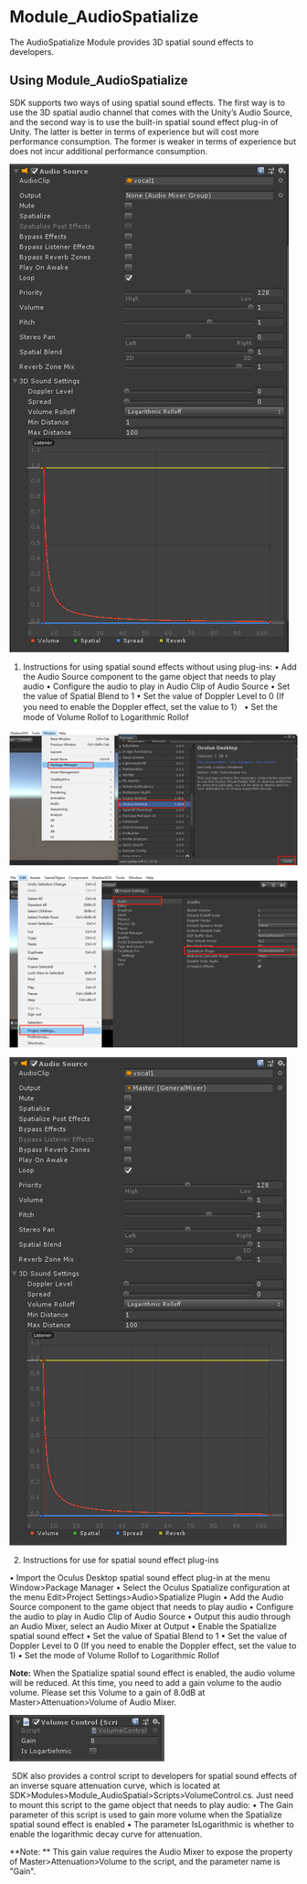 # Module_AudioSpatialize

The AudioSpatialize Module provides 3D spatial sound effects to developers.



## Using Module_AudioSpatialize

SDK supports two ways of using spatial sound effects. The first way is to use the 3D spatial audio channel that comes with the Unity’s Audio Source, and the second way is to use the built-in spatial sound effect plug-in of Unity. The latter is better in terms of experience but will cost more performance consumption. The former is weaker in terms of experience but does not incur additional performance consumption.

![AudioSpatializeNoPlugin](../../Images/Modules/AudioSpatializeNoPlugin.png)

1.	Instructions for using spatial sound effects without using plug-ins:
•	Add the Audio Source component to the game object that needs to play audio
•	Configure the audio to play in Audio Clip of Audio Source
•	Set the value of Spatial Blend to 1
•	Set the value of Doppler Level to 0 (If you need to enable the Doppler effect, set the value to 1）
•	Set the mode of Volume Rollof to Logarithmic Rollof




![AudioSpatializePackage](../../Images/Modules/AudioSpatializePackage.png)

![AudioSpatializeSetting](../../Images/Modules/AudioSpatializeSetting.png)

![AudioSpatializeInspector](../../Images/Modules/AudioSpatializeInspector.png)

2.	Instructions for use for spatial sound effect plug-ins

•	Import the Oculus Desktop spatial sound effect plug-in at the menu Window>Package Manager
•	Select the Oculus Spatialize configuration at the menu Edit>Project Settings>Audio>Spatialize Plugin
•	Add the Audio Source component to the game object that needs to play audio
•	Configure the audio to play in Audio Clip of Audio Source
•	Output this audio through an Audio Mixer, select an Audio Mixer at Output
•	Enable the Spatialize spatial sound effect
•	Set the value of Spatial Blend to 1
•	Set the value of Doppler Level to 0 (If you need to enable the Doppler effect, set the value to 1)
•	Set the mode of Volume Rollof to Logarithmic Rollof


**Note:** When the Spatialize spatial sound effect is enabled, the audio volume will be reduced. At this time, you need to add a gain volume to the audio volume. Please set this Volume to a gain of 8.0dB at Master>Attenuation>Volume of Audio Mixer.

![AudioSpatializeControl](../../Images/Modules/AudioSpatializeControl.png)

​    SDK also provides a control script to developers for spatial sound effects of an inverse square attenuation curve, which is located at SDK>Modules>Module_AudioSpatial>Scripts>VolumeControl.cs. 
​    Just need to mount this script to the game object that needs to play audio:
•	The Gain parameter of this script is used to gain more volume when the Spatialize spatial sound effect is enabled
•	The parameter IsLogarithmic is whether to enable the logarithmic decay curve for attenuation.

**Note: ** This gain value requires the Audio Mixer to expose the property of Master>Attenuation>Volume to the script, and the parameter name is "Gain".

  